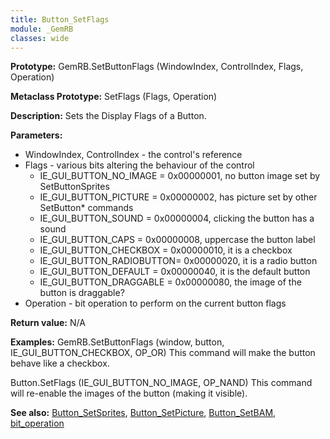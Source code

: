```yaml
---
title: Button_SetFlags
module: _GemRB
classes: wide
---
```


**Prototype:** GemRB.SetButtonFlags (WindowIndex, ControlIndex, Flags, Operation)

**Metaclass Prototype:** SetFlags (Flags, Operation)

**Description:** Sets the Display Flags of a Button. 

**Parameters:**
  * WindowIndex, ControlIndex - the control's reference
  * Flags - various bits altering the behaviour of the control
    * IE_GUI_BUTTON_NO_IMAGE   = 0x00000001, no button image set by SetButtonSprites
    * IE_GUI_BUTTON_PICTURE    = 0x00000002, has picture set by other SetButton* commands
    * IE_GUI_BUTTON_SOUND      = 0x00000004, clicking the button has a sound
    * IE_GUI_BUTTON_CAPS       = 0x00000008, uppercase the button label
    * IE_GUI_BUTTON_CHECKBOX   = 0x00000010, it is a checkbox
    * IE_GUI_BUTTON_RADIOBUTTON= 0x00000020, it is a radio button
    * IE_GUI_BUTTON_DEFAULT    = 0x00000040, it is the default button
    * IE_GUI_BUTTON_DRAGGABLE  = 0x00000080, the image of the button is draggable?
  * Operation - bit operation to perform on the current button flags

**Return value:** N/A

**Examples:**
  GemRB.SetButtonFlags (window, button, IE_GUI_BUTTON_CHECKBOX, OP_OR)
This command will make the button behave like a checkbox.

  Button.SetFlags (IE_GUI_BUTTON_NO_IMAGE, OP_NAND)
This command will re-enable the images of the button (making it visible).

**See also:** [Button_SetSprites](Button_SetSprites.md), [Button_SetPicture](Button_SetPicture.md), [Button_SetBAM](Button_SetBAM.md), [bit_operation](bit_operation.md)
